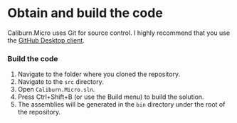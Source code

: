 # Obtain and build the code

Caliburn.Micro uses Git for source control. I highly recommend that you use the [GitHub Desktop client][gd].

### Build the code 
1. Navigate to the folder where you cloned the repository.
2. Navigate to the `src` directory.
3. Open `Caliburn.Micro.sln`.
4. Press Ctrl+Shift+B (or use the Build menu) to build the solution.
5. The assemblies will be generated in the `bin` directory under the root of the repository.

[gd]: https://desktop.github.com/